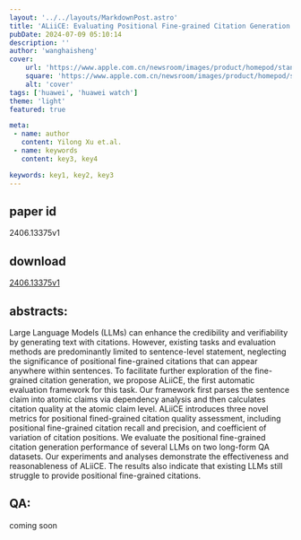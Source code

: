 ```yaml
---
layout: '../../layouts/MarkdownPost.astro'
title: 'ALiiCE: Evaluating Positional Fine-grained Citation Generation'
pubDate: 2024-07-09 05:10:14
description: ''
author: 'wanghaisheng'
cover:
    url: 'https://www.apple.com.cn/newsroom/images/product/homepod/standard/Apple-HomePod-hero-230118_big.jpg.large_2x.jpg'
    square: 'https://www.apple.com.cn/newsroom/images/product/homepod/standard/Apple-HomePod-hero-230118_big.jpg.large_2x.jpg'
    alt: 'cover'
tags: ['huawei', 'huawei watch'] 
theme: 'light'
featured: true

meta:
 - name: author
   content: Yilong Xu et.al.
 - name: keywords
   content: key3, key4

keywords: key1, key2, key3
---
```


## paper id
2406.13375v1
## download
[2406.13375v1](http://arxiv.org/abs/2406.13375v1)
## abstracts:
Large Language Models (LLMs) can enhance the credibility and verifiability by generating text with citations. However, existing tasks and evaluation methods are predominantly limited to sentence-level statement, neglecting the significance of positional fine-grained citations that can appear anywhere within sentences. To facilitate further exploration of the fine-grained citation generation, we propose ALiiCE, the first automatic evaluation framework for this task. Our framework first parses the sentence claim into atomic claims via dependency analysis and then calculates citation quality at the atomic claim level. ALiiCE introduces three novel metrics for positional fined-grained citation quality assessment, including positional fine-grained citation recall and precision, and coefficient of variation of citation positions. We evaluate the positional fine-grained citation generation performance of several LLMs on two long-form QA datasets. Our experiments and analyses demonstrate the effectiveness and reasonableness of ALiiCE. The results also indicate that existing LLMs still struggle to provide positional fine-grained citations.
## QA:
coming soon
